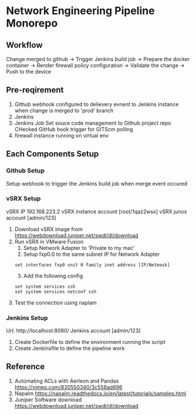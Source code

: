 # Network Engineering Pipeline Monorepo

## Workflow

Change merged to github -> Trigger Jenkins build job -> Prepare the docker container -> Render firewall policy configuration -> Validate the change -> Push to the device

## Pre-reqirement
1. Github
    webhook configured to delievery evnent to Jenkins instance when change is merged to 'prod' branch
2. Jenkins
3. Jenkins Job
    Set souce code management to Github project repo
    CHecked GitHub hook trigger for GITScm polling
3. firewall instance running on virtual env

## Each Components Setup
### Github Setup
Setup webhook to trigger the Jenkins build job when merge event occured

### vSRX Setup
vSRX IP 192.168.223.2
vSRX instance account [root/1qaz2wsx] 
vSRX junos account [admin/123]
1. Download vSRX image from https://webdownload.juniper.net/swdl/dl/download
2. Run vSRX in VMware Fusion
    1. Setup Network Adapter to 'Private to my mac'
    2. Setup fxp0.0 to the same subnet IP for Network Adapter
    ```
    set interfaces fxp0 unit 0 family inet address [IP/Netmask]
    ```
    3. Add the following config
    ```
    set system services ssh
    set system services netconf ssh
    ```
3. Test the connection using naplam

### Jenkins Setup
Url: http://localhost:8080/
Jenkins account [admin/123]
1. Create Dockerfile to define the environment running the script
2. Create Jenkinsfile to define the pipeline work


## Reference
1. Automating ACLs with Aerleon and Pandas https://vimeo.com/830550340/3c558ad696
2. Napalm https://napalm.readthedocs.io/en/latest/tutorials/samples.html
3. Juniper Software download https://webdownload.juniper.net/swdl/dl/download
